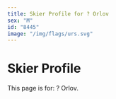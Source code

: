 ```yaml
---
title: Skier Profile for ? Orlov
sex: "M"
id: "8445"
image: "/img/flags/urs.svg" 
---
```


# Skier Profile

This page is for: ? Orlov.
    